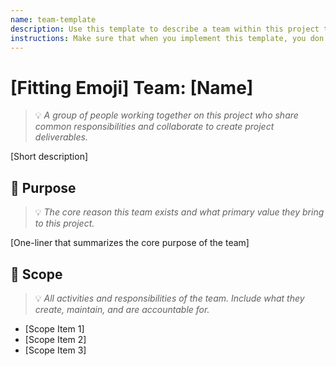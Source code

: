 ```yaml
---
name: team-template
description: Use this template to describe a team within this project that can carry out certain activities as creators of this project. So, these aren't the users of this project, but the people actively working on it.
instructions: Make sure that when you implement this template, you don't include these instructions or any other front matter from this template in your work. Output should always and only be the markdown part outside of the front matter. Never include any tags like <example>, <commentary>, or similar tags - these serve only to increase clarity about implementation. Always use single [ ] brackets to indicate instructions the implementer should follow. When referencing other documents from this project, use wikilinks format [[filename]] to reference them. Do not include the file extension or path.
---
```

# [Fitting Emoji] Team: [Name]
> 💡 *A group of people working together on this project who share common responsibilities and collaborate to create project deliverables.*

[Short description]

## 🎯 Purpose
> 💡 *The core reason this team exists and what primary value they bring to this project.*

[One-liner that summarizes the core purpose of the team]

## 📏 Scope
> 💡 *All activities and responsibilities of the team. Include what they create, maintain, and are accountable for.*

- [Scope Item 1]
- [Scope Item 2]
- [Scope Item 3]